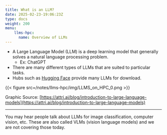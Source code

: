 ```yaml
---
title: What is an LLM?
date: 2025-02-23-19:06:23Z
type: docs 
weight: 200
menu: 
    llms-hpc:
      name: Overview of LLMs
---
```



* A Large Language Model (LLM) is a deep learning model that generally solves a natural language processing problem.
  * Ex: ChatGPT
* There are many different types of LLMs that are suited to particular tasks.
* Hubs such as [Hugging Face](https://huggingface.co/) provide many LLMs for download.

{{< figure src=/notes/llms-hpc/img/LLMS_on_HPC_0.png >}}

Graphic Source: [https://attri.ai/blog/introduction-to-large-language-models](https://attri.ai/blog/introduction-to-large-language-models)

---

You may hear people talk about LLMs for image classification, computer vision, etc.  These are also called VLMs (vision language models) and we are not covering those today.

